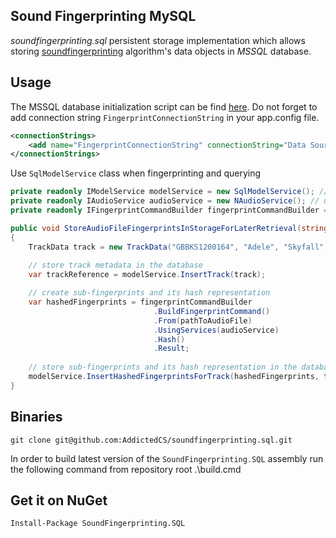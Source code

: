 ## Sound Fingerprinting MySQL
_soundfingerprinting.sql_ persistent storage implementation which allows storing [soundfingerprinting](https://github.com/AddictedCS/soundfingerprinting) algorithm's data objects in _MSSQL_ database. 
## Usage
The MSSQL database initialization script can be find [here](src/Scripts/DBScript.sql). Do not forget to add connection string <code>FingerprintConnectionString</code> in your app.config file.
```xml
<connectionStrings>
    <add name="FingerprintConnectionString" connectionString="Data Source=(local);Initial Catalog=FingerprintsDb;Integrated Security=True; Connection Timeout=15;" providerName="System.Data.SqlClient"/>
</connectionStrings>
```
Use <code>SqlModelService</code> class when fingerprinting and querying
```csharp
private readonly IModelService modelService = new SqlModelService(); // SQL back end
private readonly IAudioService audioService = new NAudioService(); // use NAudio audio processing library
private readonly IFingerprintCommandBuilder fingerprintCommandBuilder = new FingerprintCommandBuilder();

public void StoreAudioFileFingerprintsInStorageForLaterRetrieval(string pathToAudioFile)
{
    TrackData track = new TrackData("GBBKS1200164", "Adele", "Skyfall", "Skyfall", 2012, 290);
	
    // store track metadata in the database
    var trackReference = modelService.InsertTrack(track);

    // create sub-fingerprints and its hash representation
    var hashedFingerprints = fingerprintCommandBuilder
                                .BuildFingerprintCommand()
                                .From(pathToAudioFile)
                                .UsingServices(audioService)
                                .Hash()
                                .Result;
								
    // store sub-fingerprints and its hash representation in the database 
    modelService.InsertHashedFingerprintsForTrack(hashedFingerprints, trackReference); // insert in SQL backend
}
```
## Binaries
    git clone git@github.com:AddictedCS/soundfingerprinting.sql.git
In order to build latest version of the <code>SoundFingerprinting.SQL</code> assembly run the following command from repository root
    .\build.cmd
## Get it on NuGet
    Install-Package SoundFingerprinting.SQL
